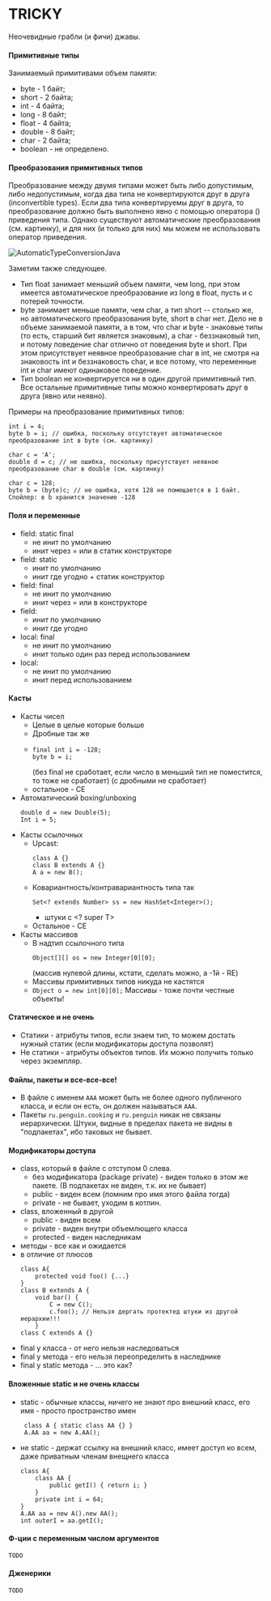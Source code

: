 # TRICKY

Неочевидные грабли (и фичи) джавы.

#### Примитивные типы

Занимаемый примитивами объем памяти:
- byte - 1 байт;
- short - 2 байта;
- int - 4 байта;
- long - 8 байт;
- float - 4 байта;
- double - 8 байт;
- char - 2 байта;
- boolean - не определено.

#### Преобразования примитивных типов
Преобразование между двумя типами может быть либо допустимым, либо недопустимым, когда два типа не конвертируются друг в друга (inconvertible types). Если два типа конвертируемы друг в друга, то преобразование должно быть выполнено явно с помощью оператора () приведения типа. Однако существуют автоматические преобразования (см. картинку), и для них (и только для них) мы можем не использовать оператор приведения.

![AutomaticTypeConversionJava](https://user-images.githubusercontent.com/41269755/76460514-2c501200-63ef-11ea-8ca2-01c2256e786c.png)

Заметим также следующее.
- Тип float занимает меньший объем памяти, чем long, при этом имеется автоматическое преобразование из long в float, пусть и с потерей точности. 
- byte занимает меньше памяти, чем char, а тип short -- столько же, но автоматического преобразования byte, short в char нет. Дело не в объеме занимаемой памяти, а в том, что char и byte - знаковые типы (то есть, старший бит является знаковым), а char - беззнаковый тип, и потому поведение char отлично от поведения byte и short. При этом присутствует неявное преобразование char в int, не смотря на знаковость int и беззнаковость char, и все потому, что переменные int и char имеют одинаковое поведение.
- Тип boolean не конвертируется ни в один другой примитивный тип. Все остальные примитивные типы можно конвертировать друг в друга (явно или неявно).

Примеры на преобразование примитивных типов:
```
int i = 4;
byte b = i; // ошибка, поскольку отсутствует автоматическое преобразование int в byte (см. картинку)
```
```
char c = 'A';
double d = c; // не ошибка, поскольку присутствует неявное преобразование char в double (см. картинку)
```
```
char c = 128;
byte b = (byte)c; // не ошибка, хотя 128 не помещается в 1 байт. Спойлер: в b хранится значение -128
```

#### Поля и переменные

- field: static final
    - не инит по умолчанию
    - инит через = или в статик конструкторе
- field: static
    - инит по умолчанию
    - инит где угодно + статик конструктор
- field: final
    - не инит по умолчанию
    - инит через = или в конструкторе
- field:
    - инит по умолчанию
    - инит где угодно
- local: final
    - не инит по умолчанию
    - инит только один раз перед использованием
- local:
    - не инит по умолчанию
    - инит перед использованием
    
#### Касты

- Касты чисел
    - Целые в целые которые больше
    - Дробные так же
    - 
      ```
      final int i = -128;
      byte b = i;
      ```
      (без final не сработает, если число в меньший тип не поместится, то тоже не сработает) 
      (с дробными не сработает)
    - остальное - CE
- Автоматический boxing/unboxing
    ```
    double d = new Double(5);
    Int i = 5;
    ```
- Касты ссылочных
    - Upcast:
        ```
        class A {}
        class B extends A {}
        A a = new B();
        ```
    - Ковариантность/контравариантность
        типа так
        ```
        Set<? extends Number> ss = new HashSet<Integer>();
        ```
        + штуки с <? super T>
    - Остальное - CE
- Касты массивов
    - В надтип ссылочного типа
        ```
        Object[][] os = new Integer[0][0];
        ```
        (массив нулевой длины, кстати, сделать можно, а -1й - RE)
    - Массивы примитивных типов никуда не кастятся
    - ```Object o = new int[0][0];``` Массивы - тоже почти честные объекты!

    
#### Статическое и не очень

- Статики - атрибуты типов, если знаем тип, то можем достать нужный статик (если модификаторы доступа позволят)
- Не статики - атрибуты объектов типов. Их можно получить только через экземпляр.

    
#### Файлы, пакеты и все-все-все!

- В файле с именем `AAA` может быть не более одного публичного класса, и если он есть, он должен называться `AAA`.
- Пакеты `ru.penguin.cooking` и `ru.penguin` никак не связаны иерархически. Штуки, видные в пределах пакета
не видны в "подпакетах", ибо таковых не бывает.

#### Модификаторы доступа
- class, который в файле с отступом 0 слева.
    - без модификатора (package private) - виден только в этом же пакете. (В подпакетах не виден, т.к. их не бывает)
    - public - виден всем (помним про имя этого файла тогда)
    - private - не бывает, уходим в котлин.
- class, вложенный в другой
    - public - виден всем
    - private - виден внутри объемлющего класса
    - protected - виден наследникам
- методы - все как и ожидается
- в отличие от плюсов
    ```
    class A{
        protected void foo() {...}
    }
    class B extends A {
        void bar() {
            C = new C();
            c.foo(); // Нельзя дергать протектед штуки из другой иерархии!!!
        }
    class C extends A {}
    ```
- final у класса - от него нельзя наследоваться
- final у метода - его нельзя переопределить в наследнике
- final у static метода - ... это как?

#### Вложенные static и не очень классы
- static - обычные классы, ничего не знают про внешний класс, его имя - просто пространство имен
   ```
    class A { static class AA {} }
    A.AA aa = new A.AA();
    ```
- не static - держат ссылку на внешний класс, имеет доступ ко всем, даже приватным членам внещнего класса
    ```
    class A{
        class AA {
            public getI() { return i; }
        }
        private int i = 64;
    }
    A.AA aa = new A().new AA();
    int outerI = aa.getI();
    ```

#### Ф-ции с переменным числом аргументов
    TODO
    
#### Дженерики
    TODO
